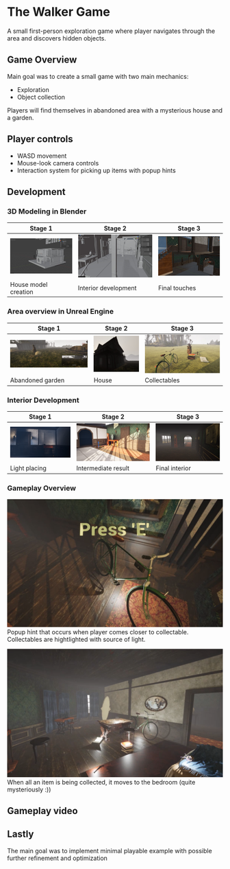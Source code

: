 # The Walker Game

A small first-person exploration game where player navigates through the area and discovers hidden objects.

## Game Overview

Main goal was to create a small game with two main mechanics:
- Exploration
- Object collection

Players will find themselves in abandoned area with a mysterious house and a garden.

## Player controls
  - WASD movement
  - Mouse-look camera controls
  - Interaction system for picking up items with popup hints


## Development

### 3D Modeling in Blender

| Stage 1 | Stage 2 | Stage 3 |
|---------|---------|---------|
| ![House model creation](Media/Pictures/blender_house_0.jpg) | ![Interior development](Media/Pictures/blender_house_1.jpg) | ![Final touches](Media/Pictures/blender_house_2.jpg) |
| House model creation | Interior development | Final touches |

### Area overview in Unreal Engine

| Stage 1 | Stage 2 | Stage 3 |
|---------|---------|---------|
| ![Abandoned garden](Media/Pictures/ue_scene_0.png) | ![House](Media/Pictures/ue_scene_1.png) | ![Collectables](Media/Pictures/ue_scene_2_items.png) |
| Abandoned garden | House | Collectables |

### Interior Development

| Stage 1 | Stage 2 | Stage 3 |
|---------|---------|---------|
| ![Interior View 1](Media/Pictures/ue_houseinterior_0.png) | ![Interior View 2](Media/Pictures/ue_houseinterior_1.png) | ![Interior View 3](Media/Pictures/ue_houseinterior_2.png) |
| Light placing | Intermediate result | Final interior |

### Gameplay Overview

![Gameplay Screenshot 1](Media/Pictures/ue_gameplay_0.png)
Popup hint that occurs when player comes closer to collectable.
Collectables are hightlighted with source of light.

![Gameplay Screenshot 2](Media/Pictures/ue_gameplay_1.png)
When all an item is being collected, it moves to the bedroom (quite mysteriously :))

## Gameplay video

<!-- ![Game Overview](Media/Videos/overview.mp4) -->

## Lastly

The main goal was to implement minimal playable example with possible further refinement and optimization